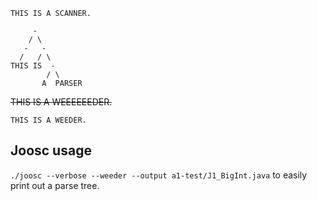 `THIS IS A SCANNER.`

         -
        / \
       -   -
      /   / \
    THIS IS  -
            / \
           A  PARSER

~~THIS IS A WEEEEEEDER.~~

`THIS IS A WEEDER.`

Joosc usage
-----------

`./joosc --verbose --weeder --output a1-test/J1_BigInt.java` to easily print out a parse tree.
